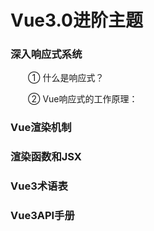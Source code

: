 # Vue3.0进阶主题

### 深入响应式系统
&emsp;&emsp;① 什么是响应式？

&emsp;&emsp;② Vue响应式的工作原理：

### Vue渲染机制

### 渲染函数和JSX

### Vue3术语表

### Vue3API手册